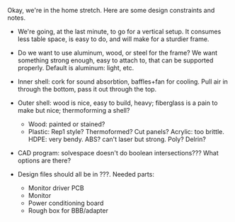Okay, we're in the home stretch. Here are some design constraints and notes.

* We're going, at the last minute, to go for a vertical setup. It consumes
  less table space, is easy to do, and will make for a sturdier frame.
* Do we want to use aluminum, wood, or steel for the frame? We want something
  strong enough, easy to attach to, that can be supported properly. Default
  is aluminum: light, etc.
* Inner shell: cork for sound absorbtion, baffles+fan for cooling. Pull air
  in through the bottom, pass it out through the top.
* Outer shell: wood is nice, easy to build, heavy; fiberglass is a pain to
  make but nice; thermoforming a shell?
  * Wood: painted or stained?
  * Plastic: Rep1 style? Thermoformed? Cut panels? Acrylic: too brittle.
    HDPE: very bendy. ABS? can't laser but strong. Poly? Delrin?

* CAD program: solvespace doesn't do boolean intersections??? What options
  are there?
* Design files should all be in ???. Needed parts:
  * Monitor driver PCB
  * Monitor
  * Power conditioning board
  * Rough box for BBB/adapter

